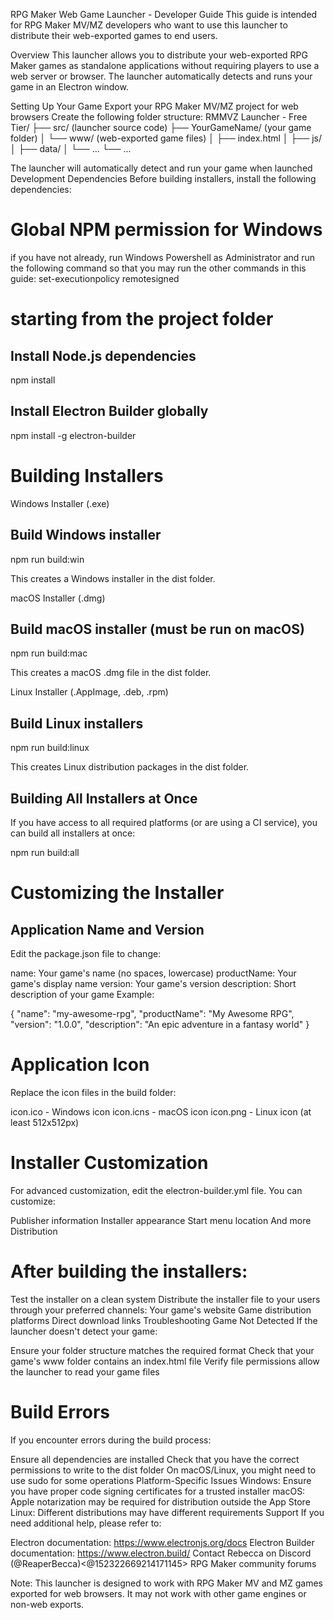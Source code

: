 RPG Maker Web Game Launcher - Developer Guide
This guide is intended for RPG Maker MV/MZ developers who want to use this launcher to distribute their web-exported games to end users.

Overview
This launcher allows you to distribute your web-exported RPG Maker games as standalone applications without requiring players to use a web server or browser. The launcher automatically detects and runs your game in an Electron window.

Setting Up Your Game
Export your RPG Maker MV/MZ project for web browsers
Create the following folder structure:
RMMVZ Launcher - Free Tier/
├── src/                  (launcher source code)
├── YourGameName/         (your game folder)
│   └── www/              (web-exported game files)
│       ├── index.html
│       ├── js/
│       ├── data/
│       └── ...
└── ...




The launcher will automatically detect and run your game when launched
Development Dependencies
Before building installers, install the following dependencies:

# Global NPM permission for Windows
if you have not already, run Windows Powershell as Administrator and run the following command so that you may run the other commands in this guide:
set-executionpolicy remotesigned


# starting from the project folder
## Install Node.js dependencies
npm install

## Install Electron Builder globally
npm install -g electron-builder


# Building Installers
Windows Installer (.exe)
## Build Windows installer
npm run build:win


This creates a Windows installer in the dist folder.

macOS Installer (.dmg)
## Build macOS installer (must be run on macOS)
npm run build:mac


This creates a macOS .dmg file in the dist folder.

Linux Installer (.AppImage, .deb, .rpm)
## Build Linux installers
npm run build:linux


This creates Linux distribution packages in the dist folder.

## Building All Installers at Once
If you have access to all required platforms (or are using a CI service), you can build all installers at once:

npm run build:all


# Customizing the Installer
## Application Name and Version
Edit the package.json file to change:

name: Your game's name (no spaces, lowercase)
productName: Your game's display name
version: Your game's version
description: Short description of your game
Example:

{
  "name": "my-awesome-rpg",
  "productName": "My Awesome RPG",
  "version": "1.0.0",
  "description": "An epic adventure in a fantasy world"
}


# Application Icon
Replace the icon files in the build folder:

icon.ico - Windows icon
icon.icns - macOS icon
icon.png - Linux icon (at least 512x512px)


# Installer Customization
For advanced customization, edit the electron-builder.yml file. You can customize:

Publisher information
Installer appearance
Start menu location
And more
Distribution

# After building the installers:

Test the installer on a clean system
Distribute the installer file to your users through your preferred channels:
Your game's website
Game distribution platforms
Direct download links
Troubleshooting
Game Not Detected
If the launcher doesn't detect your game:

Ensure your folder structure matches the required format
Check that your game's www folder contains an index.html file
Verify file permissions allow the launcher to read your game files

# Build Errors
If you encounter errors during the build process:

Ensure all dependencies are installed
Check that you have the correct permissions to write to the dist folder
On macOS/Linux, you might need to use sudo for some operations
Platform-Specific Issues
Windows: Ensure you have proper code signing certificates for a trusted installer
macOS: Apple notarization may be required for distribution outside the App Store
Linux: Different distributions may have different requirements
Support
If you need additional help, please refer to:

Electron documentation: https://www.electronjs.org/docs
Electron Builder documentation: https://www.electron.build/
Contact Rebecca on Discord (@ReaperBecca)<@152322669214171145>
RPG Maker community forums




Note: This launcher is designed to work with RPG Maker MV and MZ games exported for web browsers. It may not work with other game engines or non-web exports.